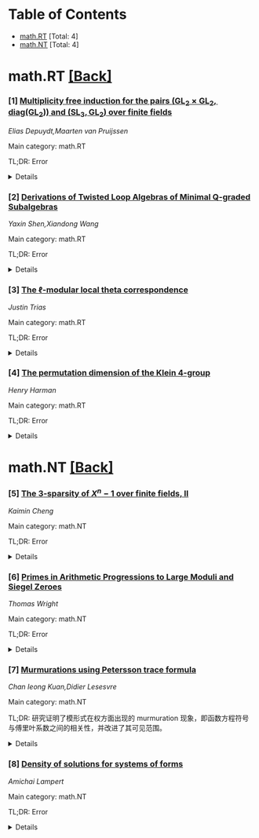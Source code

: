 <div id=toc></div>

# Table of Contents

- [math.RT](#math.RT) [Total: 4]
- [math.NT](#math.NT) [Total: 4]


<div id='math.RT'></div>

# math.RT [[Back]](#toc)

### [1] [Multiplicity free induction for the pairs $(\mathrm{GL}_{2}\times\mathrm{GL}_{2},\mathrm{diag}(\mathrm{GL}_{2}))$ and $(\mathrm{SL}_{3},\mathrm{GL}_{2})$ over finite fields](https://arxiv.org/abs/2507.10790)
*Elias Depuydt,Maarten van Pruijssen*

Main category: math.RT

TL;DR: Error


<details>
  <summary>Details</summary>
Motivation: Error

Method: Error

Result: Error

Conclusion: Error

Abstract: We classify the irredible representations of $\mathrm{GL}_{2}(q)$ for which
the induction to the product group
$\mathrm{GL}_{2}(q)\times\mathrm{GL}_{2}(q)$, under the diagonal embedding,
decomposes multiplicity free. It turns out that only the irreducible
representations of dimensions $1$ and $q-1$ have this property. We show that
for $\mathrm{GL}_{2}(q)$ embedded into $\mathrm{SL}_{3}(q)$ via
$g\mapsto\mathrm{diag}(g,\det g^{-1})$ none of the irreducible representations
of $\mathrm{GL}_{2}(q)$ induce multiplicity free. In contrast, over the complex
numbers, the holomorphic representation theory of these pairs is multiplicity
free and the corresponding matrix coefficients are encoded by vector-valued
Jacobi polynomials. We show that similar results cannot be expected in the
context of finite fields for these examples.

</details>


### [2] [Derivations of Twisted Loop Algebras of Minimal Q-graded Subalgebras](https://arxiv.org/abs/2507.10919)
*Yaxin Shen,Xiandong Wang*

Main category: math.RT

TL;DR: Error


<details>
  <summary>Details</summary>
Motivation: Error

Method: Error

Result: Error

Conclusion: Error

Abstract: Derivations of twisted loop algebras of minimal Q-graded subalgebras of
semisimple Lie algebras are investigated, and a decomposition formula of the
derivation algebra is obtained. Homogenous almost inner derivations of twisted
loop algebras and twisted affinizations of these Lie algebras are determined.

</details>


### [3] [The $\ell$-modular local theta correspondence](https://arxiv.org/abs/2507.11421)
*Justin Trias*

Main category: math.RT

TL;DR: Error


<details>
  <summary>Details</summary>
Motivation: Error

Method: Error

Result: Error

Conclusion: Error

Abstract: We study the validity of the local theta correspondence over a
non-archimedean local field in the context of modular representation theory
\textit{i.e.} for representations with coefficient fields of positive
characteristic. For a symplectic-orthogonal or a unitary-unitary dual pair over
a $p$-adic field, we obtain a bijective correspondence, as long as the
characteristic of the coefficient field is large enough compared to the size of
the dual pair, and call it the modular local theta correspondence.

</details>


### [4] [The permutation dimension of the Klein 4-group](https://arxiv.org/abs/2507.11469)
*Henry Harman*

Main category: math.RT

TL;DR: Error


<details>
  <summary>Details</summary>
Motivation: Error

Method: Error

Result: Error

Conclusion: Error

Abstract: Let $G$ be a finite group and $k$ a field of characteristic $p > 0$. Balmer
and Gallauer's recent result on finite $p$-permutation resolutions of
$kG$-modules motivates the study of an intriguing new invariant; the
$p$-permutation dimension. Following Walsh's success with cyclic groups of
prime order, we compute the (global) $p$-permutation dimension of the Klein
4-group in characteristic $p := 2$, along with the dimensions for each of its
indecomposable modules.

</details>


<div id='math.NT'></div>

# math.NT [[Back]](#toc)

### [5] [The $3$-sparsity of $X^n-1$ over finite fields, II](https://arxiv.org/abs/2507.10779)
*Kaimin Cheng*

Main category: math.NT

TL;DR: Error


<details>
  <summary>Details</summary>
Motivation: Error

Method: Error

Result: Error

Conclusion: Error

Abstract: Let $q$ be a prime power and $\mathbb{F}_q$ the finite field with $q$
elements. For a positive integer $n$, the polynomial $X^n - 1 \in
\mathbb{F}_q[X]$ is termed $3$-sparse over $\mathbb{F}_q$ if all its
irreducible factors in $\mathbb{F}_q[X]$ are either binomials or trinomials. In
2021, Oliveira and Reis characterized all positive integers $n$ for which $X^n
- 1$ is 3-sparse over $\mathbb{F}_q$ when $q = 2$ and $q = 4$. Recently, the
author provided a complete characterization for odd $q$. This paper extends the
investigation to finite fields of even characteristic, fully determining all
$n$ such that $X^n - 1$ is 3-sparse over $\mathbb{F}_q$ for even $q$. This work
resolves two open problems posed by Oliveira and Reis for even characteristic
case.

</details>


### [6] [Primes in Arithmetic Progressions to Large Moduli and Siegel Zeroes](https://arxiv.org/abs/2507.10780)
*Thomas Wright*

Main category: math.NT

TL;DR: Error


<details>
  <summary>Details</summary>
Motivation: Error

Method: Error

Result: Error

Conclusion: Error

Abstract: Let $\chi$ be a Dirichlet character mod $D$ with $L(s,\chi)$ its associated
$L$-function, and let $\psi(x,q,a)$ be Chebyshev's prime-counting function for
primes congruent to $a$ modulo $q$. We that under the assumption of an
exceptional character $\chi$ with $L(1,\chi)=o\left((\log D)^{-5}\right)$, for
any $q<x^{\frac 23-\varepsilon}$, the asymptotic
$$\psi(x,q,a)=\frac{\psi(x)}{\phi(q)}\left(1-\chi\left(\frac{aD}{(D,q)}\right)+o(1)\right)$$
holds for almost all $a$ with $(a,q)=1$. We also find that for any fixed $a$,
the above holds for almost all $q<x^{\frac 23-\varepsilon}$ with $(a,q)=1$.
Previous prime equidistribution results under the assumption of Siegel zeroes
(by Friedlander-Iwaniec and the current author) have found that the above
asymptotic holds either for all $a$ and $q$ or on average over a range of $q$
(i.e. for the Elliott-Halberstam conjecture), but only under the assumption
that $q<x^{\theta}$ where $\theta=\frac{30}{59}$ or $\frac{16}{31}$,
respectively.

</details>


### [7] [Murmurations using Petersson trace formula](https://arxiv.org/abs/2507.11418)
*Chan Ieong Kuan,Didier Lesesvre*

Main category: math.NT

TL;DR: 研究证明了模形式在权方面出现的 murmuration 现象，即函数方程符号与傅里叶系数之间的相关性，并改进了其可见范围。


<details>
  <summary>Details</summary>
Motivation: 该研究旨在探讨模形式在权方面出现的 murmuration 现象，以更好地理解函数方程符号与傅里叶系数之间的关系。

Method: 采用相对迹公式方法来研究 murmuration 现象，从而展示其稳健性。

Result: 成功证明了 murmuration 现象，并扩展了其可见范围，这是首次使用相对迹公式进行此类研究。

Conclusion: 该研究为理解模形式的 murmuration 现象提供了新的视角，并为未来相关研究奠定了基础。

Abstract: We prove the murmuration phenomenon, which is a correlation between signs of
functional equations and Fourier coefficients, in the case of modular forms in
the weight aspect. We in particular improve the range of visibility of
murmurations compared to previous results. This is the first approach to the
murmuration phenomenon using a relative trace formula, showing its robustness.

</details>


### [8] [Density of solutions for systems of forms](https://arxiv.org/abs/2507.11514)
*Amichai Lampert*

Main category: math.NT

TL;DR: Error


<details>
  <summary>Details</summary>
Motivation: Error

Method: Error

Result: Error

Conclusion: Error

Abstract: Let $K$ be a field of characteristic zero over which every diagonal form in
sufficiently many variables admits a nontrivial solution. For example, $K$ may
be a totally imaginary number field or a finite extension of a $p$-adic field.
Suppose $f_1,\ldots,f_s$ are forms of degree $d$ over $K.$ Bik, Draisma and
Snowden recently proved that there exists a constant $B = B(d,s,K)$ such that
the rational solutions to the system of equations $f_1=\ldots=f_s = 0$ are
Zariski dense, as long as the Birch rank of $f_1,\ldots,f_s$ is greater than
$B.$ We establish an effective bound for this constant. Combined with results
of Skinner, we obtain as a corollary a sufficient condition for the integer
zeros of a system of forms over a number field to satisfy the Hardy-Littlewood
asymptotic with a positive leading term. This corollary generalizes a seminal
result proved by Schmidt for the rational numbers.

</details>
